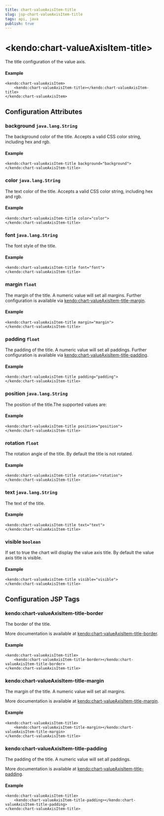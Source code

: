 ```yaml
---
title: chart-valueAxisItem-title
slug: jsp-chart-valueAxisItem-title
tags: api, java
publish: true
---
```


# \<kendo:chart-valueAxisItem-title\>

The title configuration of the value axis.

#### Example
    <kendo:chart-valueAxisItem>
        <kendo:chart-valueAxisItem-title></kendo:chart-valueAxisItem-title>
    </kendo:chart-valueAxisItem>

## Configuration Attributes

### background `java.lang.String`

The background color of the title. Accepts a valid CSS color string, including hex and rgb.

#### Example
    <kendo:chart-valueAxisItem-title background="background">
    </kendo:chart-valueAxisItem-title>

### color `java.lang.String`

The text color of the title. Accepts a valid CSS color string, including hex and rgb.

#### Example
    <kendo:chart-valueAxisItem-title color="color">
    </kendo:chart-valueAxisItem-title>

### font `java.lang.String`

The font style of the title.

#### Example
    <kendo:chart-valueAxisItem-title font="font">
    </kendo:chart-valueAxisItem-title>

### margin `float`

The margin of the title. A numeric value will set all margins. Further configuration is available via [kendo:chart-valueAxisItem-title-margin](#kendo-chart-valueAxisItem-title-margin). 

#### Example
    <kendo:chart-valueAxisItem-title margin="margin">
    </kendo:chart-valueAxisItem-title>

### padding `float`

The padding of the title. A numeric value will set all paddings. Further configuration is available via [kendo:chart-valueAxisItem-title-padding](#kendo-chart-valueAxisItem-title-padding). 

#### Example
    <kendo:chart-valueAxisItem-title padding="padding">
    </kendo:chart-valueAxisItem-title>

### position `java.lang.String`

The position of the title.The supported values are:

#### Example
    <kendo:chart-valueAxisItem-title position="position">
    </kendo:chart-valueAxisItem-title>

### rotation `float`

The rotation angle of the title. By default the title is not rotated.

#### Example
    <kendo:chart-valueAxisItem-title rotation="rotation">
    </kendo:chart-valueAxisItem-title>

### text `java.lang.String`

The text of the title.

#### Example
    <kendo:chart-valueAxisItem-title text="text">
    </kendo:chart-valueAxisItem-title>

### visible `boolean`

If set to true the chart will display the value axis title. By default the value axis title is visible.

#### Example
    <kendo:chart-valueAxisItem-title visible="visible">
    </kendo:chart-valueAxisItem-title>


##  Configuration JSP Tags

### kendo:chart-valueAxisItem-title-border

The border of the title.

More documentation is available at [kendo:chart-valueAxisItem-title-border](/api/wrappers/jsp/chart/valueaxisitem-title-border).

#### Example

    <kendo:chart-valueAxisItem-title>
        <kendo:chart-valueAxisItem-title-border></kendo:chart-valueAxisItem-title-border>
    </kendo:chart-valueAxisItem-title>

### kendo:chart-valueAxisItem-title-margin

The margin of the title. A numeric value will set all margins.

More documentation is available at [kendo:chart-valueAxisItem-title-margin](/api/wrappers/jsp/chart/valueaxisitem-title-margin).

#### Example

    <kendo:chart-valueAxisItem-title>
        <kendo:chart-valueAxisItem-title-margin></kendo:chart-valueAxisItem-title-margin>
    </kendo:chart-valueAxisItem-title>

### kendo:chart-valueAxisItem-title-padding

The padding of the title. A numeric value will set all paddings.

More documentation is available at [kendo:chart-valueAxisItem-title-padding](/api/wrappers/jsp/chart/valueaxisitem-title-padding).

#### Example

    <kendo:chart-valueAxisItem-title>
        <kendo:chart-valueAxisItem-title-padding></kendo:chart-valueAxisItem-title-padding>
    </kendo:chart-valueAxisItem-title>

